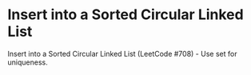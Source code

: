 # Insert into a Sorted Circular Linked List

Insert into a Sorted Circular Linked List (LeetCode #708) - Use set for uniqueness.
